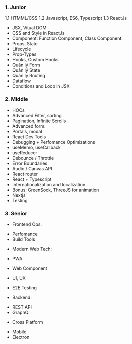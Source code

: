 ### 1. Junior

1.1 HTMML/CSS
1.2 Javascript, ES6, Typescript
1.3 ReactJs

- JSX, Vitual DOM
- CSS and Style in ReactJs
- Component: Function Component, Class Component.
- Props, State
- Lifecycle
- Prop-Types
- Hooks, Custom Hooks
- Quản lý Form
- Quản lý State
- Quản lý Routing
- Dataflow
- Conditions and Loop in JSX

### 2. Middle

- HOCs
- Advanced Filter, sorting
- Pagination, Infinite Scrolls
- Advanced form.
- Portals, modal
- React Dev Tools
- Debugging + Perfomance Optimizations
- useMemo, useCallback
- useReducer
- Debounce / Throttle
- Error Boundaries
- Audio / Canvas API
- React router
- React + Typescript
- Internationalization and localization
- Bonus: GreenSock, ThreeJS for animation
- Nextjs
- Testing

### 3. Senior

- Frontend Ops:

* Perfomance
* Build Tools

- Modern Web Tech:
- PWA
- Web Component

- UI, UX
- E2E Testing

- Backend:

* REST API
* GraphQl

- Cross Platform

* Mobile
* Electron
